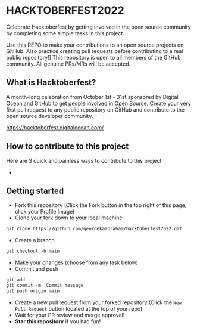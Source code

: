 # HACKTOBERFEST2022
Celebrate Hacktoberfest by getting involved in the open source community by completing some simple tasks in this project.

Use this REPO to make your contributions to an open source projects on GitHub. Also practice creating pull requests before contributing to a real public repository!]
This repository is open to all members of the GitHub community.
All genuine PRs/MRs will be accepted.

## What is Hacktoberfest?
A month-long celebration from October 1st - 31st sponsored by Digital Ocean and GitHub to get people involved in Open Source. Create your very first pull request to any public repository on GitHub and contribute to the open source developer community.

https://hacktoberfest.digitalocean.com/

## How to contribute to this project
Here are 3 quick and painless ways to contribute to this project:

*

## Getting started
* Fork this repository (Click the Fork button in the top right of this page, click your Profile Image)
* Clone your fork down to your local machine

```markdown
git clone https://github.com/georgekaabraham/hacktoberfest2022.git
```

* Create a branch

```markdown
git checkout -b main
```

* Make your changes (choose from any task below)
* Commit and push

```markdown
git add .
git commit -m 'Commit message'
git push origin main
```

* Create a new pull request from your forked repository (Click the `New Pull Request` button located at the top of your repo)
* Wait for your PR review and merge approval!
* __Star this repository__ if you had fun!

